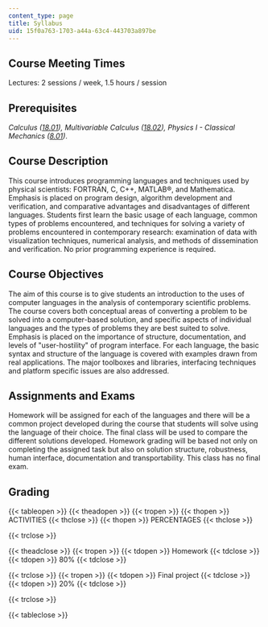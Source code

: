 ```yaml
---
content_type: page
title: Syllabus
uid: 15f0a763-1703-a44a-63c4-443703a897be
---
```


Course Meeting Times
--------------------

Lectures: 2 sessions / week, 1.5 hours / session

Prerequisites
-------------

_Calculus (_[_18.01_](/courses/18-01-single-variable-calculus-fall-2006/)_), Multivariable Calculus (_[_18.02_](/courses/18-02-multivariable-calculus-fall-2007/)_), Physics I - Classical Mechanics (_[_8.01_](/courses/8-01sc-physics-i-classical-mechanics-fall-2010)_)_.

Course Description
------------------

This course introduces programming languages and techniques used by physical scientists: FORTRAN, C, C++, MATLAB®, and Mathematica. Emphasis is placed on program design, algorithm development and verification, and comparative advantages and disadvantages of different languages. Students first learn the basic usage of each language, common types of problems encountered, and techniques for solving a variety of problems encountered in contemporary research: examination of data with visualization techniques, numerical analysis, and methods of dissemination and verification. No prior programming experience is required.

Course Objectives
-----------------

The aim of this course is to give students an introduction to the uses of computer languages in the analysis of contemporary scientific problems. The course covers both conceptual areas of converting a problem to be solved into a computer-based solution, and specific aspects of individual languages and the types of problems they are best suited to solve. Emphasis is placed on the importance of structure, documentation, and levels of "user-hostility" of program interface. For each language, the basic syntax and structure of the language is covered with examples drawn from real applications. The major toolboxes and libraries, interfacing techniques and platform specific issues are also addressed.

Assignments and Exams
---------------------

Homework will be assigned for each of the languages and there will be a common project developed during the course that students will solve using the language of their choice. The final class will be used to compare the different solutions developed. Homework grading will be based not only on completing the assigned task but also on solution structure, robustness, human interface, documentation and transportability. This class has no final exam.

Grading
-------

{{< tableopen >}}
{{< theadopen >}}
{{< tropen >}}
{{< thopen >}}
ACTIVITIES
{{< thclose >}}
{{< thopen >}}
PERCENTAGES
{{< thclose >}}

{{< trclose >}}

{{< theadclose >}}
{{< tropen >}}
{{< tdopen >}}
Homework
{{< tdclose >}}
{{< tdopen >}}
80%
{{< tdclose >}}

{{< trclose >}}
{{< tropen >}}
{{< tdopen >}}
Final project
{{< tdclose >}}
{{< tdopen >}}
20%
{{< tdclose >}}

{{< trclose >}}

{{< tableclose >}}